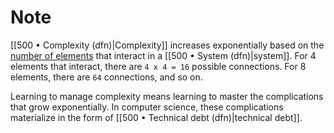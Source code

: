 # Note

[[500 • Complexity (dfn)|Complexity]] increases exponentially based on the [number of elements](https://en.wikipedia.org/wiki/Metcalfe%27s_law) that interact in a [[500 • System (dfn)|system]].
For 4 elements that interact, there are `4 x 4 = 16` possible connections. For 8 elements, there are `64` connections, and so on.

Learning to manage complexity means learning to master the complications that grow exponentially.
In computer science, these complications materialize in the form of [[500 • Technical debt (dfn)|technical debt]].
